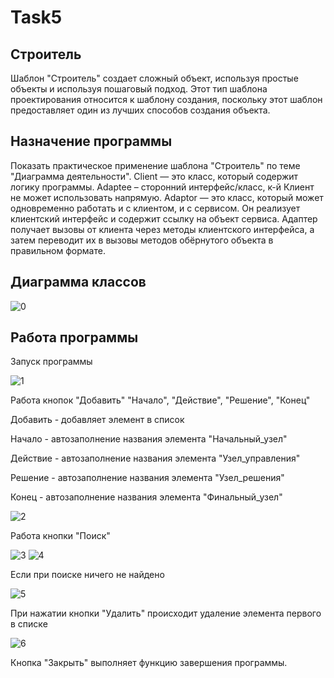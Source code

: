 # Task5
## Строитель
Шаблон "Строитель" создает сложный объект, используя простые объекты и используя пошаговый подход. Этот тип шаблона проектирования относится к шаблону создания, поскольку этот шаблон предоставляет один из лучших способов создания объекта.
## Назначение программы
Показать практическое применение шаблона "Строитель" по теме "Диаграмма деятельности".
Client — это класс, который содержит логику программы.
Adaptee – сторонний интерфейс/класс, к-й Клиент не может использовать напрямую.
Adaptor — это класс, который может одновременно работать и с клиентом, и с сервисом. Он реализует клиентский интерфейс  и содержит ссылку на объект сервиса. Адаптер получает вызовы от клиента через методы клиентского интерфейса, а затем переводит их в вызовы методов обёрнутого объекта в правильном формате.
## Диаграмма классов

![0](https://user-images.githubusercontent.com/85245803/120807603-ce0dd280-c550-11eb-8a1d-899a4c5af50f.png)

## Работа программы
Запуск программы

![1](https://user-images.githubusercontent.com/85245803/120807632-d5cd7700-c550-11eb-9915-6860abda9930.png)

Работа кнопок "Добавить" "Начало", "Действие", "Решение", "Конец"

Добавить - добавляет элемент в список

Начало - автозаполнение названия элемента "Начальный_узел"

Действие - автозаполнение названия элемента "Узел_управления"

Решение - автозаполнение названия элемента "Узел_решения"

Конец - автозаполнение названия элемента "Финальный_узел"

![2](https://user-images.githubusercontent.com/85245803/120809778-16c68b00-c553-11eb-9f05-d45b6e46bfb0.png)

Работа кнопки "Поиск"

![3](https://user-images.githubusercontent.com/85245803/120809830-247c1080-c553-11eb-80d0-cfd2826c63b2.png)
![4](https://user-images.githubusercontent.com/85245803/120809983-4d040a80-c553-11eb-95c4-1caea23e7cf6.png)

Если при поиске ничего не найдено

![5](https://user-images.githubusercontent.com/85245803/120809999-51302800-c553-11eb-97f2-af10defffe54.png)

При нажатии кнопки "Удалить" происходит удаление элемента первого в списке

![6](https://user-images.githubusercontent.com/85245803/120810258-88063e00-c553-11eb-87a9-b9f3dbb6954a.png)

Кнопка "Закрыть" выполняет функцию завершения программы.
